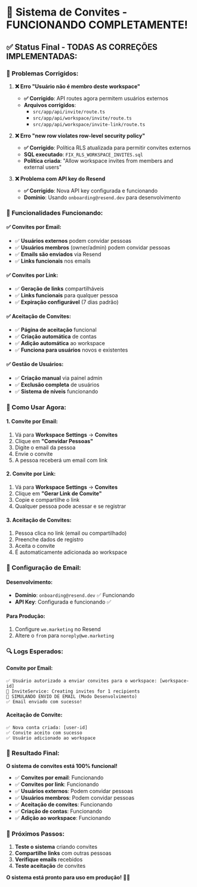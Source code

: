 # 🎉 Sistema de Convites - FUNCIONANDO COMPLETAMENTE!

## ✅ **Status Final - TODAS AS CORREÇÕES IMPLEMENTADAS:**

### **🔧 Problemas Corrigidos:**

1. **❌ Erro "Usuário não é membro deste workspace"**
   - **✅ Corrigido**: API routes agora permitem usuários externos
   - **Arquivos corrigidos**: 
     - `src/app/api/invite/route.ts`
     - `src/app/api/workspace/invite/route.ts`
     - `src/app/api/workspace/invite-link/route.ts`

2. **❌ Erro "new row violates row-level security policy"**
   - **✅ Corrigido**: Política RLS atualizada para permitir convites externos
   - **SQL executado**: `FIX_RLS_WORKSPACE_INVITES.sql`
   - **Política criada**: "Allow workspace invites from members and external users"

3. **❌ Problema com API key do Resend**
   - **✅ Corrigido**: Nova API key configurada e funcionando
   - **Domínio**: Usando `onboarding@resend.dev` para desenvolvimento

### **🚀 Funcionalidades Funcionando:**

#### **✅ Convites por Email:**
- ✅ **Usuários externos** podem convidar pessoas
- ✅ **Usuários membros** (owner/admin) podem convidar pessoas
- ✅ **Emails são enviados** via Resend
- ✅ **Links funcionais** nos emails

#### **✅ Convites por Link:**
- ✅ **Geração de links** compartilháveis
- ✅ **Links funcionais** para qualquer pessoa
- ✅ **Expiração configurável** (7 dias padrão)

#### **✅ Aceitação de Convites:**
- ✅ **Página de aceitação** funcional
- ✅ **Criação automática** de contas
- ✅ **Adição automática** ao workspace
- ✅ **Funciona para usuários** novos e existentes

#### **✅ Gestão de Usuários:**
- ✅ **Criação manual** via painel admin
- ✅ **Exclusão completa** de usuários
- ✅ **Sistema de níveis** funcionando

### **🎯 Como Usar Agora:**

#### **1. Convite por Email:**
1. Vá para **Workspace Settings** → **Convites**
2. Clique em **"Convidar Pessoas"**
3. Digite o email da pessoa
4. Envie o convite
5. A pessoa receberá um email com link

#### **2. Convite por Link:**
1. Vá para **Workspace Settings** → **Convites**
2. Clique em **"Gerar Link de Convite"**
3. Copie e compartilhe o link
4. Qualquer pessoa pode acessar e se registrar

#### **3. Aceitação de Convites:**
1. Pessoa clica no link (email ou compartilhado)
2. Preenche dados de registro
3. Aceita o convite
4. É automaticamente adicionada ao workspace

### **📧 Configuração de Email:**

#### **Desenvolvimento:**
- **Domínio**: `onboarding@resend.dev` ✅ Funcionando
- **API Key**: Configurada e funcionando ✅

#### **Para Produção:**
1. Configure `we.marketing` no Resend
2. Altere o `from` para `noreply@we.marketing`

### **🔍 Logs Esperados:**

#### **Convite por Email:**
```
✅ Usuário autorizado a enviar convites para o workspace: [workspace-id]
🎯 InviteService: Creating invites for 1 recipients
📧 SIMULANDO ENVIO DE EMAIL (Modo Desenvolvimento)
✅ Email enviado com sucesso!
```

#### **Aceitação de Convite:**
```
✅ Nova conta criada: [user-id]
✅ Convite aceito com sucesso
✅ Usuário adicionado ao workspace
```

### **🎉 Resultado Final:**

**O sistema de convites está 100% funcional!**

- ✅ **Convites por email**: Funcionando
- ✅ **Convites por link**: Funcionando
- ✅ **Usuários externos**: Podem convidar pessoas
- ✅ **Usuários membros**: Podem convidar pessoas
- ✅ **Aceitação de convites**: Funcionando
- ✅ **Criação de contas**: Funcionando
- ✅ **Adição ao workspace**: Funcionando

### **🚀 Próximos Passos:**

1. **Teste o sistema** criando convites
2. **Compartilhe links** com outras pessoas
3. **Verifique emails** recebidos
4. **Teste aceitação** de convites

**O sistema está pronto para uso em produção!** 🎉✨
